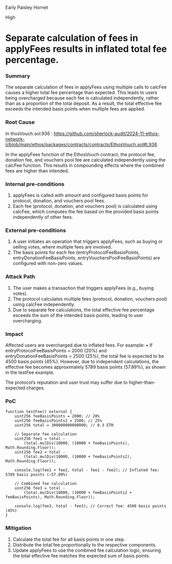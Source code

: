 Early Paisley Hornet

High

# Separate calculation of fees in applyFees results in inflated total fee percentage.

### Summary

The separate calculation of fees in applyFees using multiple calls to calcFee causes a higher total fee percentage than expected. This leads to users being overcharged because each fee is calculated independently, rather than as a proportion of the total deposit. As a result, the total effective fee exceeds the intended basis points when multiple fees are applied.

### Root Cause

In thosVouch.sol:936 : https://github.com/sherlock-audit/2024-11-ethos-network-ii/blob/main/ethos/packages/contracts/contracts/EthosVouch.sol#L936

In the applyFees function of the EthosVouch contract, the protocol fee, donation fee, and vouchers pool fee are calculated independently using the calcFee function. This results in compounding effects where the combined fees are higher than intended.


### Internal pre-conditions

1.  applyFees is called with amount and configured basis points for protocol, donation, and vouchers pool fees.
2. Each fee (protocol, donation, and vouchers pool) is calculated using calcFee, which computes the fee based on the provided basis points independently of other fees.

### External pre-conditions

1. A user initiates an operation that triggers applyFees, such as buying or selling votes, where multiple fees are involved.
2. The basis points for each fee (entryProtocolFeeBasisPoints, entryDonationFeeBasisPoints, entryVouchersPoolFeeBasisPoints) are configured with non-zero values.

### Attack Path

1. The user makes a transaction that triggers applyFees (e.g., buying votes).
2. The protocol calculates multiple fees (protocol, donation, vouchers pool) using calcFee independently.
4. Due to separate fee calculations, the total effective fee percentage exceeds the sum of the intended basis points, leading to user overcharging.

### Impact

Affected users are overcharged due to inflated fees. For example:
	•	If entryProtocolFeeBasisPoints = 2000 (20%) and entryDonationFeeBasisPoints = 2500 (25%), the total fee is expected to be 4500 basis points (45%). However, due to independent calculations, the effective fee becomes approximately 5789 basis points (57.89%), as shown in the testFee example.

The protocol’s reputation and user trust may suffer due to higher-than-expected charges.

### PoC

```solidity
function testFee() external {
    uint256 feeBasisPoints = 2000; // 20%
    uint256 feeBasisPoints2 = 2500; // 25%
    uint256 total = 300000000000000; // 0.3 ETH

    // Separate fee calculation
    uint256 fee1 = total -
        (total.mulDiv(10000, (10000 + feeBasisPoints), Math.Rounding.Floor));
    uint256 fee2 = total -
        (total.mulDiv(10000, (10000 + feeBasisPoints2), Math.Rounding.Floor));

    console.log(fee1 + fee2, total - fee1 - fee2); // Inflated fee: 5789 basis points (~57.89%)

    // Combined fee calculation
    uint256 fee3 = total -
        (total.mulDiv(10000, (10000 + feeBasisPoints2 + feeBasisPoints), Math.Rounding.Floor));

    console.log(fee3, total - fee3); // Correct fee: 4500 basis points (45%)
}
```

### Mitigation

1.   Calculate the total fee for all basis points in one step.
2.  Distribute the total fee proportionally to the respective components.
3.  Update applyFees to use the combined fee calculation logic, ensuring the total effective fee matches the expected sum of basis points.